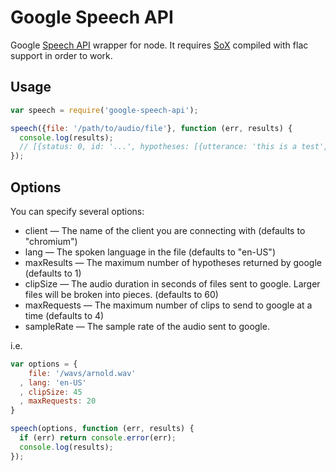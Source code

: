 Google Speech API
=================

Google [Speech API](https://gist.github.com/alotaiba/1730160) wrapper for node.
It requires [SoX](http://sox.sourceforge.net) compiled with flac support in order to work.

Usage
-----

```javascript
var speech = require('google-speech-api');

speech({file: '/path/to/audio/file'}, function (err, results) {
  console.log(results);
  // [{status: 0, id: '...', hypotheses: [{utterance: 'this is a test', confidence: 0.9162679}]}]}]
});
```

Options
-------

You can specify several options:
* client — The name of the client you are connecting with (defaults to "chromium")
* lang — The spoken language in the file (defaults to "en-US")
* maxResults — The maximum number of hypotheses returned by google (defaults to 1)
* clipSize — The audio duration in seconds of files sent to google. Larger files will be broken into pieces. (defaults to 60)
* maxRequests — The maximum number of clips to send to google at a time (defaults to 4)
* sampleRate — The sample rate of the audio sent to google.

i.e.

```javascript
var options = {
    file: '/wavs/arnold.wav'
  , lang: 'en-US'
  , clipSize: 45
  , maxRequests: 20
}

speech(options, function (err, results) {
  if (err) return console.error(err);
  console.log(results);
});
```
